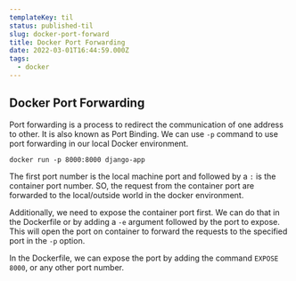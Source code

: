 ```yaml
---
templateKey: til
status: published-til
slug: docker-port-forward
title: Docker Port Forwarding
date: 2022-03-01T16:44:59.000Z
tags:
  - docker
---
```


## Docker Port Forwarding

Port forwarding is a process to redirect the communication of one address to other.
It is also known as Port Binding.
We can use `-p` command to use port forwarding in our local Docker environment.

```
docker run -p 8000:8000 django-app
```

The first port number is the local machine port and followed by a `:` is the container port number.
SO, the request from the container port are forwarded to the local/outside world in the docker environment.

Additionally, we need to expose the container port first. We can do that in the Dockerfile or by adding a `-e` argument followed by the port to expose. This will open the port on container to forward the requests to the specified port in the `-p` option.

In the Dockerfile, we can expose the port by adding the command `EXPOSE 8000`, or any other port number.
